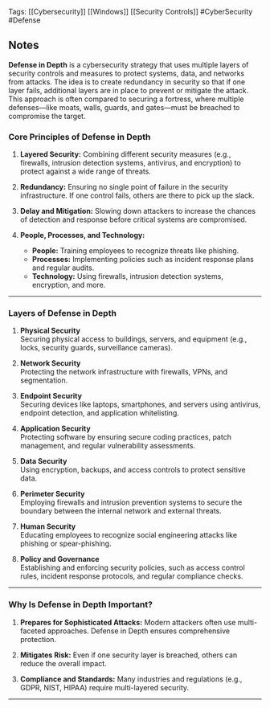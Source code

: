 Tags: [[Cybersecurity]] [[Windows]] [[Security Controls]] #CyberSecurity #Defense 

## Notes
**Defense in Depth** is a cybersecurity strategy that uses multiple layers of security controls and measures to protect systems, data, and networks from attacks. The idea is to create redundancy in security so that if one layer fails, additional layers are in place to prevent or mitigate the attack. This approach is often compared to securing a fortress, where multiple defenses—like moats, walls, guards, and gates—must be breached to compromise the target.

### Core Principles of Defense in Depth

1. **Layered Security:** Combining different security measures (e.g., firewalls, intrusion detection systems, antivirus, and encryption) to protect against a wide range of threats.

2. **Redundancy:** Ensuring no single point of failure in the security infrastructure. If one control fails, others are there to pick up the slack.

3. **Delay and Mitigation:** Slowing down attackers to increase the chances of detection and response before critical systems are compromised.

4. **People, Processes, and Technology:** 
   - **People:** Training employees to recognize threats like phishing.
   - **Processes:** Implementing policies such as incident response plans and regular audits.
   - **Technology:** Using firewalls, intrusion detection systems, encryption, and more.

---

### Layers of Defense in Depth

1. **Physical Security**  
   Securing physical access to buildings, servers, and equipment (e.g., locks, security guards, surveillance cameras).

2. **Network Security**  
   Protecting the network infrastructure with firewalls, VPNs, and segmentation.

3. **Endpoint Security**  
   Securing devices like laptops, smartphones, and servers using antivirus, endpoint detection, and application whitelisting.

4. **Application Security**  
   Protecting software by ensuring secure coding practices, patch management, and regular vulnerability assessments.

5. **Data Security**  
   Using encryption, backups, and access controls to protect sensitive data.

6. **Perimeter Security**  
   Employing firewalls and intrusion prevention systems to secure the boundary between the internal network and external threats.

7. **Human Security**  
   Educating employees to recognize social engineering attacks like phishing or spear-phishing.

8. **Policy and Governance**  
   Establishing and enforcing security policies, such as access control rules, incident response protocols, and regular compliance checks.

---

### Why Is Defense in Depth Important?

1. **Prepares for Sophisticated Attacks:** Modern attackers often use multi-faceted approaches. Defense in Depth ensures comprehensive protection.

2. **Mitigates Risk:** Even if one security layer is breached, others can reduce the overall impact.

3. **Compliance and Standards:** Many industries and regulations (e.g., GDPR, NIST, HIPAA) require multi-layered security.

---
